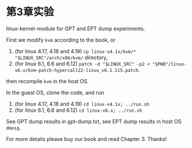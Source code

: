 # 第3章实验

linux-kernel-module for GPT and EPT dump experiments.

First we modify ``kvm`` according to the book, or
1. (for linux 4.17, 4.18 and 4.19) ``cp linux-v4.1x/kvm/* "$LINUX_SRC"/arch/x86/kvm/`` directory,
2. (for linux 6.1, 6.6 and 6.12) ``patch -d "$LINUX_SRC" -p2 < "$PWD"/linux-v6.x/kvm-patch-hypercall22-linux_v6.1.115.patch``.

then recompile ``kvm`` in the host OS.

In the guest OS, clone the code, and run
1. (for linux 4.17, 4.18 and 4.19) ``cd linux-v4.1x; ../run.sh``
2. (for linux 6.1, 6.6 and 6.12) ``cd linux-v6.x; ../run.sh``

See GPT dump results in gpt-dump.txt, see EPT dump results in host OS ``dmesg``.

For more details please buy our book and read Chapter 3. Thanks!
